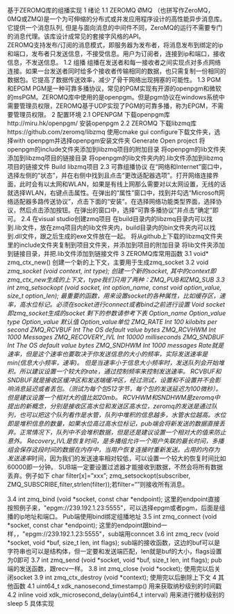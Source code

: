 基于ZEROMQ库的组播实现
1	绪论
1.1	ZEROMQ
ØMQ （也拼写作ZeroMQ，0MQ或ZMQ)是一个为可伸缩的分布式或并发应用程序设计的高性能异步消息库。它提供一个消息队列, 但是与面向消息的中间件不同，ZeroMQ的运行不需要专门的消息代理。该库设计成常见的套接字风格的API。	
ZEROMQ支持发布/订阅的消息模式，即服务器为发布者，将消息发布到绑定的ip和端口，发布者只发送信息，不接受信息。用户为订阅者，连接到ip和端口，接收信息，不发送信息。
1.2	组播
组播在发送者和每一接收者之间实现点对多点网络连接。如果一台发送者同时给多个接收者传输相同的数据，也只需复制一份相同的数据包。它提高了数据传送效率，减少了骨干网络出现拥塞的可能性。
1.3	PGM和EPGM
PGM是一种可靠多播协议，常见的PGM实现有开源的openpgm和微软的msPGM。ZEROMQ库中使用的是openpgm。但是pgm协议在windows系统中需要管理员权限，ZEROMQ基于UDP实现了PGM的可靠多播，称为EPGM，不需要管理员权限。
2	配置环境
2.1	OPENPGM
下载openpgm库http://miru.hk/openpgm/
安装openpgm
2.2	ZEROMQ
下载libzmq库https://github.com/zeromq/libzmq
使用cmake gui configure下载文件夹，选择with openpgm并选择openpgm安装文件夹
Generate
Open project
将openpgm的include文件夹添加到libzmq项目的附加目录
将openpgm的lib文件夹添加到libzmq项目的链接目录
将openpgm的lib文件夹内的.lib文件添加到libzmq项目的链接文件
Build libzmq项目
2.3	可靠组播协议
在“网络和Internet”窗口中，选择左侧的“状态”，并在右侧中找到且点击“更改适配器选项”。打开网络连接界面，此时会有以太网和WLAN，如果是有线上网那么需要对以太网设置，无线的话就选择WLAN，右键点击属性。在弹出的“属性”窗口中，找到并勾选“Microsoft网络适配器多路传送协议”，点击下面的“安装”。在选择网络功能类型界面，选择协议，然后点击添加按钮。在弹出的窗口中，选择“可靠多播协议”并点击“确定”即可。
2.4	在visual studio创建zmq项目
在build目录内的libzmq目录内可以找到.lib文件，放在zmq项目内的lib文件夹内，build目录内的bin文件夹内可以找到.dll文件，跟之后生成的exe文件放在一起。
将从github上下载的libzmq文件夹里的include文件夹复制到项目文件夹，并添加到项目的附加目录
将lib文件夹添加到链接目录，并把.lib文件添加到链接文件
3	ZEROMQ库常用函数
3.1	 void* zmq_ctx_new()
创建一个新的上下文，主要用于生成zmq_socket
3.2	void *zmq_socket (void *context, int type);
创建一个新的socket, 其中的context即zmq_ctx_new生成的上下文，type我们只用了两种：ZMQ_PUB和ZMQ_SUB
3.3	int zmq_setsockopt (void *socket, int option_name, const void *option_value, size_t option_len);
最重要的函数，用来设置socket的各种属性，比如缓存区，速率，高水位标记。必须在socket进行connect或者bind之前进行设置
Void* socket即zmq_socket生成的socket 剩下的参数请参考下表
Option_name	Option_value type	Option_value 默认值	Option_value单位
ZMQ_RATE	Int	100	kilobits per second
ZMQ_RCVBUF	Int	The OS default value	bytes
ZMQ_RCVHWM	Int 	1000	Messages
ZMQ_RECOVERY_IVL	Int	10000	milliseconds
ZMQ_SNDBUF	Int	The OS default value	bytes
ZMQ_SNDHWM	Int	1000	messages
Rate就是速率，但是这个速率也要取决于你发送信息的大小的频率，实际发送速率是min(信息大小*频率，速率)。 但是当速率小于信息大小*频率时，发送队列会开始堆积。所以建议设置一个较大的rate，通过控制频率来控制发送速率。
RCVBUF和SNDBUF就是接收区缓冲区和发送端缓冲区，经过测试，设置和不设置并不会影响消息延迟或者丢包。（测试为每个包512字节，每个包的发送延迟为100微秒）。但是建议设置一个相对大的值比如20mb。
RCVHWM和SNDHWM是zeromq中提出的新概念，分别是接收区高水位和发送区高水位，zeromq的发送是通过队列，也可以把这个队列看作是水管，队列中堆积的信息越多，水管水位越高。水位即是堆积信息的数量，如果水位高过高水位标记，pub端会将新发送的数据直接丢弃。正常情况下，队列中不会堆积数据，但是还是建议设置一个相对大的值来防止意外。
Recovery_IVL是恢复时间，是多播组允许一个用户失联的最长时间，多播组会保存这段时间的数据在内存中，当用户恢复连接时重新发送。占用的内存为 发送速率*时间，因为我们的发送速率相对较低，可以设置一个较大的恢复时间比如60000即一分钟。
SUB端一定要设置过滤器才能接收到数据，不然会将所有数据丢弃。例子如下
char filter[x]=”xxx”;
zmq_setsockopt(subscriber, ZMQ_SUBSCRIBE,filter,strlen(filter));若filter=“”则接收所有消息。

3.4	int zmq_bind (void *socket, const char *endpoint);
这里的endpoint直接按照例子来，"epgm://239.192.1.23:5555"，可以选择epgm或者pgm，后面是组播的ip地址和端口。 Pub端使用bind绑定组播地址
3.5	int zmq_connect (void *socket, const char *endpoint);
这里的endpoint跟bind一样，，"epgm://239.192.1.23:5555"，sub端用conncet
3.6	int zmq_recv (void *socket, void *buf, size_t len, int flags);
sub端的接收函数，这边的buf可以是字符串也可以是结构体，但一定要和发送端匹配，len就是buf的大小，flags设置为0即可
3.7	int zmq_send (void *socket, void *buf, size_t len, int flags);
pub端的发送函数，跟recv一样。
3.8	int zmq_close (void *socket);
使用完以后关闭socket
3.9	int zmq_ctx_destroy (void *context);
使用完以后删除上下文
4	其他函数
4.1	uint64_t xdk_nanosecond_timestamp()
用来获取纳秒级别的时间戳
4.2	inline void xdk_microsecond_delay(uint64_t interval) 
用来进行微秒级别的sleep
5	具体实现



